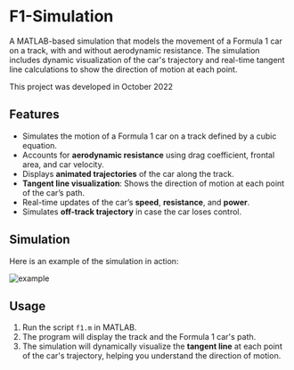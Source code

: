 # F1-Simulation

A MATLAB-based simulation that models the movement of a Formula 1 car on a track, with and without aerodynamic resistance. The simulation includes dynamic visualization of the car's trajectory and real-time tangent line calculations to show the direction of motion at each point.

This project was developed in October 2022

## Features

- Simulates the motion of a Formula 1 car on a track defined by a cubic equation.
- Accounts for **aerodynamic resistance** using drag coefficient, frontal area, and car velocity.
- Displays **animated trajectories** of the car along the track.
- **Tangent line visualization**: Shows the direction of motion at each point of the car’s path.
- Real-time updates of the car’s **speed**, **resistance**, and **power**.
- Simulates **off-track trajectory** in case the car loses control.

## Simulation

Here is an example of the simulation in action:

![example](https://github.com/user-attachments/assets/9ace33db-6dd0-48ad-8928-658ac2ab85bd)

## Usage

1. Run the script `f1.m` in MATLAB.
2. The program will display the track and the Formula 1 car's path.
3. The simulation will dynamically visualize the **tangent line** at each point of the car's trajectory, helping you understand the direction of motion.
